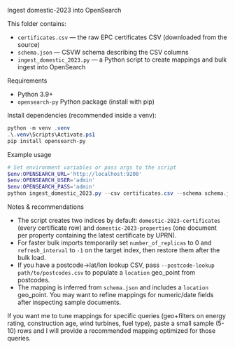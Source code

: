 Ingest domestic-2023 into OpenSearch

This folder contains:

- `certificates.csv` — the raw EPC certificates CSV (downloaded from the source)
- `schema.json` — CSVW schema describing the CSV columns
- `ingest_domestic_2023.py` — a Python script to create mappings and bulk ingest into OpenSearch

Requirements
- Python 3.9+
- `opensearch-py` Python package (install with pip)

Install dependencies (recommended inside a venv):

```powershell
python -m venv .venv
.\.venv\Scripts\Activate.ps1
pip install opensearch-py
```

Example usage

```powershell
# Set environment variables or pass args to the script
$env:OPENSEARCH_URL='http://localhost:9200'
$env:OPENSEARCH_USER='admin'
$env:OPENSEARCH_PASS='admin'
python ingest_domestic_2023.py --csv certificates.csv --schema schema.json --opensearch-url http://localhost:9200 --user admin --password admin --build-properties
```

Notes & recommendations

- The script creates two indices by default: `domestic-2023-certificates` (every certificate row) and `domestic-2023-properties` (one document per property containing the latest certificate by UPRN).
- For faster bulk imports temporarily set `number_of_replicas` to 0 and `refresh_interval` to `-1` on the target index, then restore them after the bulk load.
- If you have a postcode->lat/lon lookup CSV, pass `--postcode-lookup path/to/postcodes.csv` to populate a `location` geo_point from postcodes.
- The mapping is inferred from `schema.json` and includes a `location` geo_point. You may want to refine mappings for numeric/date fields after inspecting sample documents.

If you want me to tune mappings for specific queries (geo+filters on energy rating, construction age, wind turbines, fuel type), paste a small sample (5-10) rows and I will provide a recommended mapping optimized for those queries.
